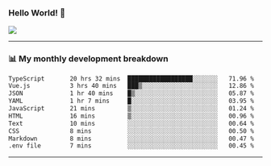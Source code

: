 ### Hello World! 👋

<a>
  <img align="center" src="https://github-readme-stats.vercel.app/api?username=megatunger&count_private=true&include_all_commits=true&bg_color=30,56CCF2,2F80ED&title_color=fff&text_color=fff" />
</a>

------
### 📊 My monthly development breakdown

<!--START_SECTION:waka-->

```txt
TypeScript       20 hrs 32 mins  ██████████████████░░░░░░░   71.96 %
Vue.js           3 hrs 40 mins   ███▒░░░░░░░░░░░░░░░░░░░░░   12.86 %
JSON             1 hr 40 mins    █▒░░░░░░░░░░░░░░░░░░░░░░░   05.87 %
YAML             1 hr 7 mins     █░░░░░░░░░░░░░░░░░░░░░░░░   03.95 %
JavaScript       21 mins         ▒░░░░░░░░░░░░░░░░░░░░░░░░   01.24 %
HTML             16 mins         ▒░░░░░░░░░░░░░░░░░░░░░░░░   00.96 %
Text             10 mins         ░░░░░░░░░░░░░░░░░░░░░░░░░   00.64 %
CSS              8 mins          ░░░░░░░░░░░░░░░░░░░░░░░░░   00.50 %
Markdown         8 mins          ░░░░░░░░░░░░░░░░░░░░░░░░░   00.47 %
.env file        7 mins          ░░░░░░░░░░░░░░░░░░░░░░░░░   00.45 %
```

<!--END_SECTION:waka-->

------
